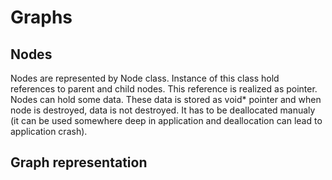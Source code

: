Graphs
======

Nodes
-----

Nodes are represented by Node class. Instance of this class hold references to parent and child nodes. This reference is realized as pointer.
Nodes can hold some data. These data is stored as void* pointer and when node is destroyed, data is not destroyed. It has to be deallocated manualy (it can be used somewhere deep in application and deallocation can lead to application crash).

Graph representation
--------------------

